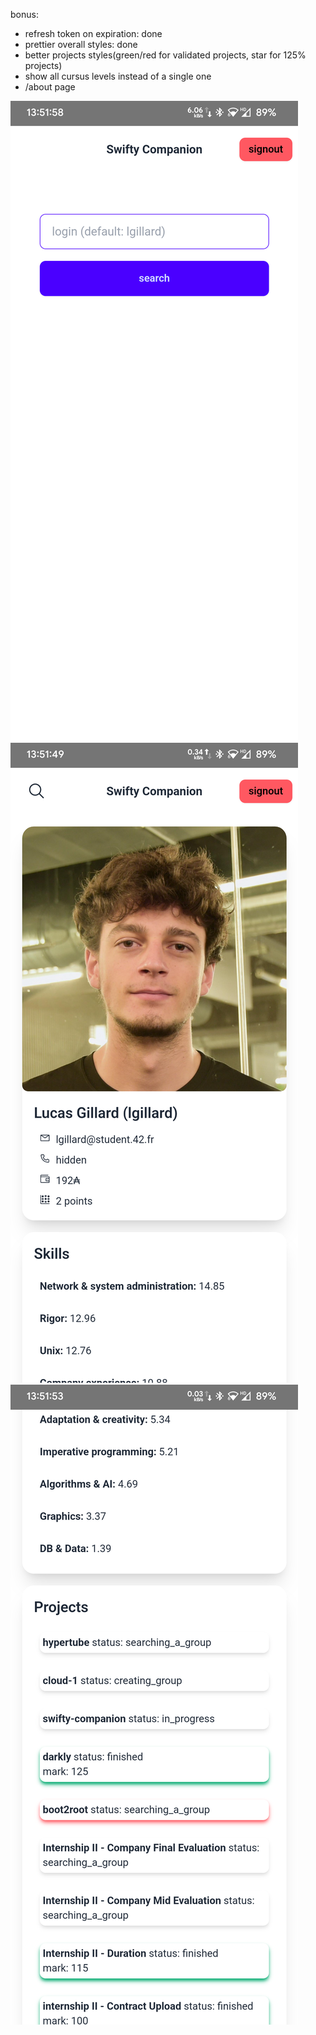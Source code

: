 bonus:

- refresh token on expiration: done
- prettier overall styles: done
- better projects styles(green/red for validated projects, star for 125% projects)
- show all cursus levels instead of a single one
- /about page

![search](./readme-assets/index.png)
![profile1](./readme-assets/profile1.png)
![profile2](./readme-assets/profile2.png)
